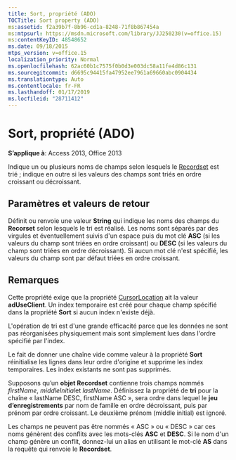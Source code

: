 ```yaml
---
title: Sort, propriété (ADO)
TOCTitle: Sort property (ADO)
ms:assetid: f2a39b7f-8b96-cd1a-8248-71f8b867454a
ms:mtpsurl: https://msdn.microsoft.com/library/JJ250230(v=office.15)
ms:contentKeyID: 48548652
ms.date: 09/18/2015
mtps_version: v=office.15
localization_priority: Normal
ms.openlocfilehash: 62ac60b1c7575f0b0d3e003dc58a11fe4d86c131
ms.sourcegitcommit: d6695c94415fa47952ee7961a69660abc0904434
ms.translationtype: Auto
ms.contentlocale: fr-FR
ms.lasthandoff: 01/17/2019
ms.locfileid: "28711412"
---
```

# <a name="sort-property-ado"></a>Sort, propriété (ADO)


**S’applique à**: Access 2013, Office 2013

Indique un ou plusieurs noms de champs selon lesquels le [Recordset](recordset-object-ado.md) est trié ; indique en outre si les valeurs des champs sont triés en ordre croissant ou décroissant.

## <a name="settings-and-return-values"></a>Paramètres et valeurs de retour

Définit ou renvoie une valeur **String** qui indique les noms des champs du **Recorset** selon lesquels le tri est réalisé. Les noms sont séparés par des virgules et éventuellement suivis d'un espace puis du mot clé **ASC** (si les valeurs du champ sont triées en ordre croissant) ou **DESC** (si les valeurs du champ sont triées en ordre décroissant). Si aucun mot clé n'est spécifié, les valeurs du champ sont par défaut triées en ordre croissant.

## <a name="remarks"></a>Remarques

Cette propriété exige que la propriété [CursorLocation](cursorlocation-property-ado.md) ait la valeur **adUseClient**. Un index temporaire est créé pour chaque champ spécifié dans la propriété **Sort** si aucun index n'existe déjà.

L'opération de tri est d'une grande efficacité parce que les données ne sont pas réorganisées physiquement mais sont simplement lues dans l'ordre spécifié par l'index.

Le fait de donner une chaîne vide comme valeur à la propriété **Sort** réinitialise les lignes dans leur ordre d'origine et supprime les index temporaires. Les index existants ne sont pas supprimés.

Supposons qu’un **objet Recordset** contienne trois champs nommés *firstName*, *middleInitial*et *lastName*. Définissez la propriété de **tri** pour la chaîne « lastName DESC, firstName ASC », sera ordre dans lequel le **jeu d’enregistrements** par nom de famille en ordre décroissant, puis par prénom par ordre croissant. Le deuxième prénom (middle initial) est ignoré.

Les champs ne peuvent pas être nommés « ASC » ou « DESC » car ces noms génèrent des conflits avec les mots-clés **ASC** et **DESC**. Si le nom d'un champ génère un conflit, donnez-lui un alias en utilisant le mot-clé **AS** dans la requête qui renvoie le **Recordset**.


